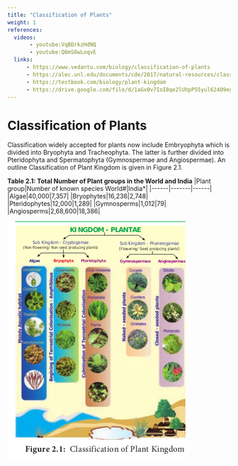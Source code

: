 ```yaml
---
title: "Classification of Plants"
weight: 1
references:
  videos:
       - youtube:VqBDrkzHdNQ
       - youtube:Q6mSOwLoqvE
  links:
      - https://www.vedantu.com/biology/classification-of-plants
      - https://alec.unl.edu/documents/cde/2017/natural-resources/classification-and-naming-of-plants.pdf
      - https://testbook.com/biology/plant-kingdom
      - https://drive.google.com/file/d/1aGx0v7IoI8qe2lUhpP55yul624O9egHm/view
---
```


# Classification of Plants

Classification widely accepted for plants now include Embryophyta which is divided into Bryophyta and Tracheophyta. The latter is further divided into Pteridophyta and Spermatophyta (Gymnospermae and Angiospermae). An outline Classification of Plant Kingdom is given in Figure 2.1.

**Table 2.1: Total Number of Plant groups in the World and India**
|Plant group|Number of known species World#|India\*|
|------|-------|------|
|Algae|40,000|7,357|
|Bryophytes|16,236|2,748|
|Pteridophytes|12,000|1,289|
|Gymnosperms|1,012|79|
|Angiosperms|2,68,600|18,386|

![ Classification of Plant Kingdo](2.1.png)


